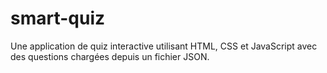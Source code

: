 # smart-quiz
Une application de quiz interactive utilisant HTML, CSS et JavaScript avec des questions chargées depuis un fichier JSON.
